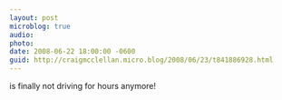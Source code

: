 ```yaml
---
layout: post
microblog: true
audio: 
photo: 
date: 2008-06-22 18:00:00 -0600
guid: http://craigmcclellan.micro.blog/2008/06/23/t841886928.html
---
```

is finally not driving for hours anymore!
